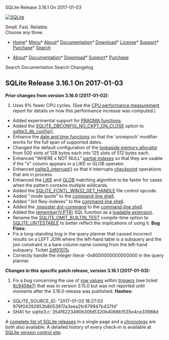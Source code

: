 




SQLite Release 3\.16\.1 On 2017\-01\-03




[![SQLite](../images/sqlite370_banner.gif)](../index.html)


Small. Fast. Reliable.  
Choose any three.


* [Home](../index.html)* [Menu](javascript:void(0))* [About](../about.html)* [Documentation](../docs.html)* [Download](../download.html)* [License](../copyright.html)* [Support](../support.html)* [Purchase](../prosupport.html)* [Search](javascript:void(0))




* [About](../about.html)* [Documentation](../docs.html)* [Download](../download.html)* [Support](../support.html)* [Purchase](../prosupport.html)






Search Documentation
Search Changelog







## SQLite Release 3\.16\.1 On 2017\-01\-03

**Prior changes from version 3\.16\.0 (2017\-01\-02\):**


1. Uses 9% fewer CPU cycles. (See the [CPU performance measurement](../cpu.html) report for
 details on how this performance increase was computed.)
- Added experimental support for [PRAGMA functions](../pragma.html#pragfunc).
- Added the [SQLITE\_DBCONFIG\_NO\_CKPT\_ON\_CLOSE](../c3ref/c_dbconfig_defensive.html#sqlitedbconfignockptonclose) option to [sqlite3\_db\_config()](../c3ref/db_config.html).
- Enhance the [date and time functions](../lang_datefunc.html) so that the 'unixepoch' modifier works
 for the full span of supported dates.
- Changed the default configuration of the [lookaside memory allocator](../malloc.html#lookaside) from
 500 slots of 128 bytes each into 125 slots of 512 bytes each.
- Enhanced "WHERE x NOT NULL" [partial indexes](../partialindex.html) so that they are usable if
 the "x" column appears in a LIKE or GLOB operator.
- Enhanced [sqlite3\_interrupt()](../c3ref/interrupt.html) so that it interrupts [checkpoint](../wal.html#ckpt) operations that
 are in process.
- Enhanced the [LIKE](../lang_expr.html#like) and [GLOB](../lang_expr.html#glob) matching algorithm to be faster
 for cases when the pattern contains multiple wildcards.
- Added the [SQLITE\_FCNTL\_WIN32\_GET\_HANDLE](../c3ref/c_fcntl_begin_atomic_write.html#sqlitefcntlwin32gethandle) file control opcode.
- Added ".mode quote" to the [command\-line shell](../cli.html).
- Added ".lint fkey\-indexes" to the [command\-line shell](../cli.html).
- Added the [.imposter dot\-command](../imposter.html#dotimposter) to the [command\-line shell](../cli.html).
- Added the [remember(V,PTR)](https://www.sqlite.org/src/file/ext/misc/remember.c)
 SQL function as a [loadable extension](../loadext.html).
- Rename the [SQLITE\_OMIT\_BUILTIN\_TEST](../compile.html#omit_builtin_test) compile\-time option to
 [SQLITE\_UNTESTABLE](../compile.html#untestable) to better reflect the implications of using it.
**Bug Fixes:**
- Fix a long\-standing bug in the query planner that caused incorrect results
 on a LEFT JOIN where the left\-hand table is a subquery and the join constraint
 is a bare column name coming from the left\-hand subquery. Ticket
 [2df0107b](https://www.sqlite.org/src/info/2df0107b).
- Correctly handle the integer literal \-0x8000000000000000 in the query planner.


**Changes in this specific patch release, version 3\.16\.1 (2017\-01\-03\):**


1. Fix a bug concerning the use of [row values](../rowvalue.html) within [triggers](../lang_createtrigger.html)
 (see ticket [8c9458e7](https://www.sqlite.org/src/info/8c9458e7))
 that was in version 3\.15\.0 but was not reported until moments after the 3\.16\.0
 release was published.
**Hashes:**
- SQLITE\_SOURCE\_ID: "2017\-01\-03 18:27:03 979f04392853b8053817a3eea2fc679947b437fd"
- SHA1 for sqlite3\.c: 354f6223490b30fd5320b4066b1535e4ce33988d



A [complete list of SQLite releases](../changes.html)
 in a single page and a [chronology](../chronology.html) are both also available.
 A detailed history of every
 check\-in is available at
 [SQLite version control site](https://www.sqlite.org/src/timeline).




